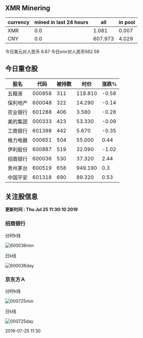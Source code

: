 ## XMR Minering

|currency|mined in last 24 hours|all|in pool|
|---|---|---|---|
|XMR|0.0|1.081|0.007|
|CNY|0.0|607.973|4.029|

今日美元对人民币 6.87	今日xmr对人民币562.59


## 今日重仓股 

|股名|代码|被持数|时价|涨跌%|
|---|---|---|---|---|
|五粮液|000858|311|118.810|-0.58|
|保利地产|600048|322|14.290|-0.14|
|农业银行|601288|406|3.580|-0.28|
|美的集团|000333|423|53.330|-0.09|
|工商银行|601398|442|5.670|-0.35|
|格力电器|000651|504|55.000|0.44|
|伊利股份|600887|519|32.090|-1.02|
|招商银行|600036|530|37.320|2.44|
|贵州茅台|600519|658|949.190|0.3|
|中国平安|601318|690|89.320|0.53|

## 关注股信息
**更新时间 : Thu Jul 25 11:30:10 2019**
### 招商银行 
分时k线

![600036min](http://image.sinajs.cn/newchart/min/n/sh600036.gif)

日k线

![600036day](http://image.sinajs.cn/newchart/daily/n/sh600036.gif)

### 京东方Ａ 
分时k线

![000725min](http://image.sinajs.cn/newchart/min/n/sz000725.gif)

日k线

![000725day](http://image.sinajs.cn/newchart/daily/n/sz000725.gif)

2019-07-25 11:30